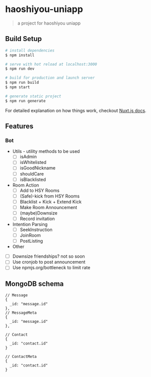 # haoshiyou-uniapp

> a project for haoshiyou uniapp

## Build Setup

``` bash
# install dependencies
$ npm install

# serve with hot reload at localhost:3000
$ npm run dev

# build for production and launch server
$ npm run build
$ npm start

# generate static project
$ npm run generate
```

For detailed explanation on how things work, checkout [Nuxt.js docs](https://nuxtjs.org).

## Features
### Bot
- Utils - utility methods to be used
  - [ ] isAdmin
  - [ ] isWhitelisted
  - [ ] isGoodNickname
  - [ ] shouldCare
  - [ ] isBlacklisted

- Room Action
  - [ ] Add to HSY Rooms
  - [ ] (Safe)-kick from HSY Rooms
  - [ ] Blacklist + Kick + Extend Kick
  - [ ] Make Room Announcement
  - [ ] (maybe)Downsize
  - [ ] Record invitation

- Intention Parsing
  - [ ] SeekInstruction
  - [ ] JoinRoom
  - [ ] PostListing

- Other
 - [ ] Downsize friendships? not so soon
 - [ ] Use cronjob to post announcement
 - [ ] Use npmjs.org/bottleneck to limit rate

## MongoDB schema
```json5
// Message
{
  _id: "message.id"
},
// MessageMeta
{
  _id: "message.id"
},

// Contact
{
  _id: "contact.id"
}

// ContactMeta
{
  _id: "contact.id"
}



```
